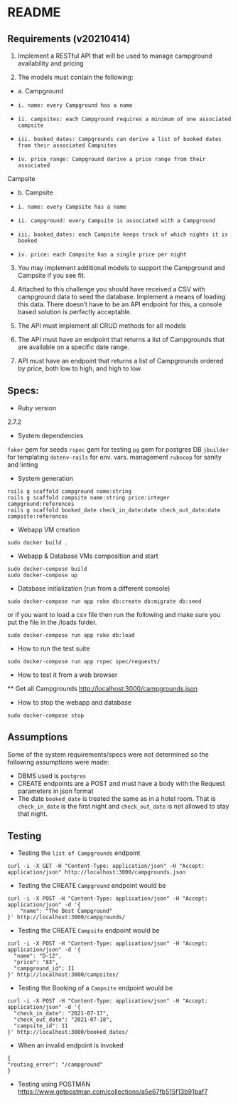 # README
## Requirements (v20210414)

1. Implement a RESTful API that will be used to manage campground availability and pricing

2. The models must contain the following:
- a. Campground
-     i. name: every Campground has a name
-     ii. campsites: each Campground requires a minimum of one associated campsite
-     iii. booked_dates: Campgrounds can derive a list of booked dates from their associated Campsites
-     iv. price_range: Campground derive a price range from their associated
Campsite

- b. Campsite
-     i. name: every Campsite has a name
-     ii. campground: every Campsite is associated with a Campground
-     iii. booked_dates: each Campsite keeps track of which nights it is booked
-     iv. price: each Campsite has a single price per night

3. You may implement additional models to support the Campground and Campsite if you see fit.

4. Attached to this challenge you should have received a CSV with campground data to seed the database. Implement a means of loading this data. There doesn’t have to be an API endpoint for this, a console based solution is perfectly acceptable.

5. The API must implement all CRUD methods for all models

6. The API must have an endpoint that returns a list of Campgrounds that are available on a specific date range.

7. API must have an endpoint that returns a list of Campgrounds ordered by price, both low to high, and high to low

## Specs:

* Ruby version

2.7.2

* System dependencies

`faker` gem for seeds
`rspec` gem for testing
`pg` gem for postgres DB
`jbuilder` for templating
`dotenv-rails` for env. vars. management
`rubocop` for sanity and linting

* System generation
```shell
rails g scaffold campground name:string
rails g scaffold campsite name:string price:integer campground:references
rails g scaffold booked_date check_in_date:date check_out_date:date campsite:references
```
* Webapp VM creation

```shell
sudo docker build .
```

* Webapp & Database VMs composition and start
```shell
sudo docker-compose build
sudo docker-compose up
```

* Database initialization (run from a different console)
```shell
sudo docker-compose run app rake db:create db:migrate db:seed
```
or if you want to load a csv file then run the following and make sure you put the file in the /loads folder.
```shell
sudo docker-compose run app rake db:load
```

* How to run the test suite

```shell
sudo docker-compose run app rspec spec/requests/
```

* How to test it from a web browser

** Get all Campgrounds
<http://localhost:3000/campgrounds.json>

* How to stop the webapp and database

```shell
sudo docker-compose stop
```

## Assumptions

Some of the system requirements/specs were not determined so the following assumptions were made:

* DBMS used is `postgres`
* CREATE endpoints are a POST and must have a body with the Request parameters in json format
* The date `booked_date` is treated the same as in a hotel room. That is `check_in_date` is the first night and `check_out_date` is not allowed to stay that night.

## Testing

* Testing the `list of Campgrounds` endpoint
```shell
curl -i -X GET -H "Content-Type: application/json" -H "Accept: application/json" http://localhost:3000/campgrounds.json
```

* Testing the CREATE `Campground` endpoint would be

```shell
curl -i -X POST -H "Content-Type: application/json" -H "Accept: application/json" -d '{
    "name": "The Best Campground"
}' http://localhost:3000/campgrounds/
```

* Testing the CREATE `Campsite` endpoint would be

```shell
curl -i -X POST -H "Content-Type: application/json" -H "Accept: application/json" -d '{
  "name": "D-12",
  "price": "83",
  "campground_id": 11
}' http://localhost:3000/campsites/
```

* Testing the Booking of a `Campsite` endpoint would be

```shell
curl -i -X POST -H "Content-Type: application/json" -H "Accept: application/json" -d '{
  "check_in_date": "2021-07-17",
  "check_out_date": "2021-07-18",
  "campsite_id": 11
}' http://localhost:3000/booked_dates/
```

* When an invalid endpoint is invoked

```
{
"routing_error": "/campground"
}
```

* Testing using POSTMAN
<https://www.getpostman.com/collections/a5e67fb515f13b91baf7>
